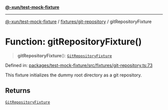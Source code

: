 [**@-xun/test-mock-fixture**](../../../README.md)

***

[@-xun/test-mock-fixture](../../../README.md) / [fixtures/git-repository](../README.md) / gitRepositoryFixture

# Function: gitRepositoryFixture()

> **gitRepositoryFixture**(): [`GitRepositoryFixture`](../type-aliases/GitRepositoryFixture.md)

Defined in: [packages/test-mock-fixture/src/fixtures/git-repository.ts:73](https://github.com/Xunnamius/test-utils/blob/fbb0e2e25a6b2830b1b2ac319e054df42247cc53/packages/test-mock-fixture/src/fixtures/git-repository.ts#L73)

This fixture initializes the dummy root directory as a git repository.

## Returns

[`GitRepositoryFixture`](../type-aliases/GitRepositoryFixture.md)
